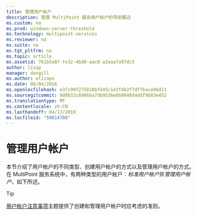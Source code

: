 ```yaml
---
title: 管理用户帐户
description: 管理 MultiPoint 服务用户帐户的导航概述
ms.custom: na
ms.prod: windows-server-threshold
ms.technology: multipoint-services
ms.reviewer: na
ms.suite: na
ms.tgt_pltfrm: na
ms.topic: article
ms.assetid: 761b5a8f-fe32-4bd8-aac0-a2aaa7a97dc5
author: lizap
manager: dongill
ms.author: elizapo
ms.date: 08/04/2016
ms.openlocfilehash: e37c99f275810bfd45c1e3f4b2f7dff6ace06d11
ms.sourcegitcommit: 0d0b32c8986ba7db9536e0b8648d4ddf9b03e452
ms.translationtype: MT
ms.contentlocale: zh-CN
ms.lasthandoff: 04/17/2019
ms.locfileid: "59814708"
---
```

# <a name="manage-user-accounts"></a>管理用户帐户
本节介绍了用户帐户的不同类型、创建用户帐户的方式以及管理用户帐户的方式。 在 MultiPoint 服务系统中，有两种类型的用户帐户：*标准用户帐户*并*管理用户帐户*，如下所述。  
  
> [!TIP]  
> [用户帐户注意事项](User-Account-Considerations.md)主题提供了创建和管理用户帐户时应考虑的准则。 